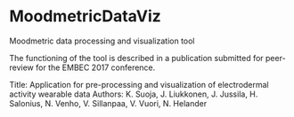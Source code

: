 # MoodmetricDataViz
Moodmetric data processing and visualization tool

The functioning of the tool is described in a publication submitted for peer-review for the EMBEC 2017 conference.

Title: Application for pre-processing and visualization of electrodermal activity wearable data
Authors: K. Suoja, J. Liukkonen, J. Jussila, H. Salonius, N. Venho, V. Sillanpaa, V. Vuori, N. Helander